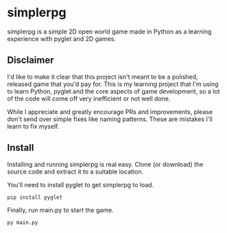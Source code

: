 # simplerpg
simplerpg is a simple 2D open world game made in Python as a learning experience with pyglet and 2D games.

## Disclaimer
I'd like to make it clear that this project isn't meant to be a polished, released game that you'd pay for. This is my learning project that I'm using to learn Python, pyglet and the core aspects of game development, so a lot of the code will come off very inefficient or not well done.

While I appreciate and greatly encourage PRs and improvements, please don't send over simple fixes like naming patterns. These are mistakes I'll learn to fix myself.

## Install
Installing and running simplerpg is real easy. Clone (or download) the source code and extract it to a suitable location.

You'll need to install pyglet to get simplerpg to load.
```
pip install pyglet
```

Finally, run main.py to start the game.
```
py main.py
```
